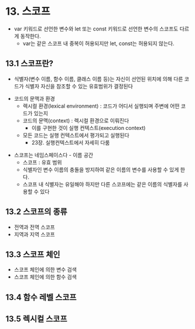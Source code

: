 # 13. 스코프

- var 키워드로 선언한 변수와 let 또는 const 키워드로 선언한 변수의 스코프도 다르게 동작한다.
  - var는 같은 스코프 내 중복이 허용되지만 let, const는 허용되지 않는다.

## 13.1 스코프란?

- 식별자(변수 이름, 함수 이름, 클래스 이름 등)는 자신이 선언된 위치에 의해 다른 코드가 식별자 자신을 참조할 수 있는 유효범위가 결정된다

* 코드의 문맥과 환경
  - 렉시컬 환경(lexical environment) : 코드가 어디서 실행되며 주변에 어떤 코드가 있는지
  - 코드의 문맥(context) : 렉시컬 환경으로 이뤄진다
    - 이를 구현한 것이 실행 컨텍스트(execution context)
  - 모든 코드는 실행 컨텍스트에서 평가되고 실행된다
    - 23장. 실행컨텍스트에서 자세히 다룸

- 스코프는 네임스페이스다 - 이름 공간
  - 스코프 : 유효 범위
  - 식별자인 변수 이름의 충돌을 방지하여 같은 이름의 변수를 사용할 수 있게 한다.
  - 스코프 내 식별자는 유일해야 하지만 다른 스코프에는 같은 이름의 식별자를 사용할 수 있다

## 13.2 스코프의 종류

- 전역과 전역 스코프
- 지역과 지역 스코프

## 13.3 스코프 체인

- 스코프 체인에 의한 변수 검색
- 스코프 체인에 의한 함수 검색

## 13.4 함수 레벨 스코프

## 13.5 렉시컬 스코프
